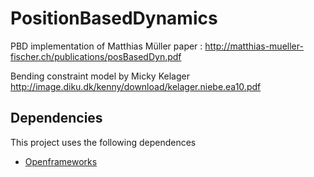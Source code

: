 PositionBasedDynamics
=====================

PBD implementation of Matthias Müller paper : http://matthias-mueller-fischer.ch/publications/posBasedDyn.pdf

Bending constraint model by Micky Kelager http://image.diku.dk/kenny/download/kelager.niebe.ea10.pdf

Dependencies
------------

This project uses the following dependences

* [Openframeworks](http://www.openframeworks.cc/)


